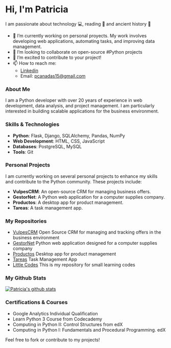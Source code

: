 # Hi, I'm Patricia

I am passionate about technology :computer:, reading :book: and ancient history :european_castle:

- 🔭 I’m currently working on personal proyects. My work involves developing web applications, automating tasks, and improving data management.
- 🌱 I’m looking to collaborate on open-source #Python projects
- 👯 I’m excited to contribute to your project!
- 📫 How to reach me:
    - [Linkedin](https://www.linkedin.com/in/patricia-canadas)
    - Email: pcanadas15@gmail.com
  
### About Me
I am a Python developer with over 20 years of experience in web development, data analysis, and project management. I am particularly interested in building scalable applications for the business environment.

### Skills & Technologies
- **Python**: Flask, Django, SQLAlchemy, Pandas, NumPy
- **Web Development**: HTML, CSS, JavaScript
- **Databases**: PostgreSQL, MySQL
- **Tools**: Git

### Personal Projects
I am currently working on several personal projects to enhance my skills and contribute to the Python community. These projects include:
- **VulpesCRM**: An open-source CRM for managing business offers.
- **GestorNet**: A Python web application for a computer supplies company.
- **Productos**: A desktop app for product management.
- **Tareas**: A task management app.

### My Repositories

- [VulpesCRM](https://github.com/pcanadas/VulpesCRM.git) Open Source CRM for managing and tracking offers in the business environment <br>
- [GestorNet](https://github.com/pcanadas/gestornet.git) Python web application designed for a computer supplies company <br>
- [Productos](https://github.com/pcanadas/productos.git) Desktop app for product management <br>
- [Tareas](https://github.com/pcanadas/tareas.git) Task Management App <br>
- [Little Codes](https://github.com/pcanadas/little_codes.git) This is my repository for small learning codes

### My Github Stats
[![Patricia's github stats](https://github-readme-stats.vercel.app/api?username=pcanadas&show_icons=true&theme=darcula)](https://github.com/pcanadas/github-readme-stats)

### Certifications & Courses
- Google Analytics Individual Qualification
- Learn Python 3 Course from Codecademy
- Computing in Python II: Control Structures from edX
- Computing in Python I: Fundamentals and Procedural Programming. edX

Feel free to fork or contribute to my projects!
